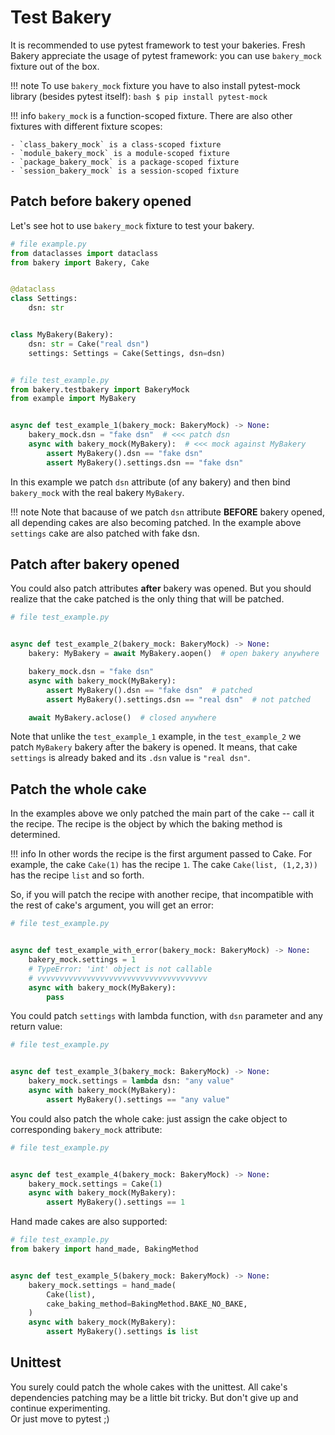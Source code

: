 # Test Bakery
It is recommended to use pytest framework to test your bakeries. Fresh Bakery appreciate the usage of pytest framework: you can use `bakery_mock` fixture out of the box.

!!! note
    To use `bakery_mock` fixture you have to also install pytest-mock library (besides pytest itself):
    ```bash
    $ pip install pytest-mock
    ```

!!! info
    `bakery_mock` is a function-scoped fixture. There are also other fixtures with different fixture scopes:   

    - `class_bakery_mock` is a class-scoped fixture
    - `module_bakery_mock` is a module-scoped fixture
    - `package_bakery_mock` is a package-scoped fixture
    - `session_bakery_mock` is a session-scoped fixture

## Patch before bakery opened
Let's see hot to use `bakery_mock` fixture to test your bakery.
```python
# file example.py
from dataclasses import dataclass
from bakery import Bakery, Cake


@dataclass
class Settings:
    dsn: str


class MyBakery(Bakery):
    dsn: str = Cake("real dsn")
    settings: Settings = Cake(Settings, dsn=dsn)


# file test_example.py
from bakery.testbakery import BakeryMock
from example import MyBakery


async def test_example_1(bakery_mock: BakeryMock) -> None:
    bakery_mock.dsn = "fake dsn"  # <<< patch dsn
    async with bakery_mock(MyBakery):  # <<< mock against MyBakery
        assert MyBakery().dsn == "fake dsn"
        assert MyBakery().settings.dsn == "fake dsn"
```
In this example we patch `dsn` attribute (of any bakery) and then bind `bakery_mock` with the real bakery `MyBakery`.

!!! note
    Note that bacause of we patch `dsn` attribute **BEFORE** bakery opened, all depending cakes are also becoming patched. In the example above `settings` cake are also patched with fake dsn.

## Patch after bakery opened
You could also patch attributes **after** bakery was opened. But you should realize that the cake patched is the only thing that will be patched.

```python
# file test_example.py


async def test_example_2(bakery_mock: BakeryMock) -> None:
    bakery: MyBakery = await MyBakery.aopen()  # open bakery anywhere

    bakery_mock.dsn = "fake dsn"
    async with bakery_mock(MyBakery):
        assert MyBakery().dsn == "fake dsn"  # patched
        assert MyBakery().settings.dsn == "real dsn"  # not patched

    await MyBakery.aclose()  # closed anywhere
```
Note that unlike the `test_example_1` example, in the `test_example_2` we patch `MyBakery` bakery after the bakery is opened. It means, that cake `settings` is already baked and its `.dsn` value is `"real dsn"`.

## Patch the whole cake
In the examples above we only patched the main part of the cake -- call it the recipe. The recipe is the object by which the baking method is determined. 

!!! info
    In other words the recipe is the first argument passed to Cake. For example, the cake `Cake(1)` has the recipe `1`. The cake `Cake(list, (1,2,3))` has the recipe `list` and so forth.

So, if you will patch the recipe with another recipe, that incompatible with the rest of cake's argument, you will get an error:
```python
# file test_example.py


async def test_example_with_error(bakery_mock: BakeryMock) -> None:
    bakery_mock.settings = 1
    # TypeError: 'int' object is not callable
    # vvvvvvvvvvvvvvvvvvvvvvvvvvvvvvvvvvvvvv
    async with bakery_mock(MyBakery):
        pass
```
You could patch `settings` with lambda function, with `dsn` parameter and any return value:
```python
# file test_example.py


async def test_example_3(bakery_mock: BakeryMock) -> None:
    bakery_mock.settings = lambda dsn: "any value"
    async with bakery_mock(MyBakery):
        assert MyBakery().settings == "any value"
```

You could also patch the whole cake: just assign the cake object to corresponding `bakery_mock` attribute:
```python
# file test_example.py


async def test_example_4(bakery_mock: BakeryMock) -> None:
    bakery_mock.settings = Cake(1)
    async with bakery_mock(MyBakery):
        assert MyBakery().settings == 1
```
Hand made cakes are also supported:
```python
# file test_example.py
from bakery import hand_made, BakingMethod


async def test_example_5(bakery_mock: BakeryMock) -> None:
    bakery_mock.settings = hand_made(
        Cake(list),
        cake_baking_method=BakingMethod.BAKE_NO_BAKE,
    )
    async with bakery_mock(MyBakery):
        assert MyBakery().settings is list
```

## Unittest
You surely could patch the whole cakes with the unittest. All cake's dependencies patching may be a little bit tricky. But don't give up and continue experimenting.   
Or just move to pytest ;)
